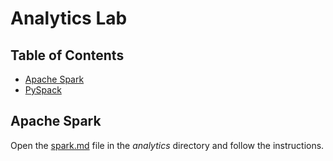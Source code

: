 # Analytics Lab

## Table of Contents
- [Apache Spark](#apache-spark)
- [PySpack](#pyspark)

## Apache Spark
Open the [spark.md](analytics/spark.md) file in the *analytics* directory and follow the instructions.

